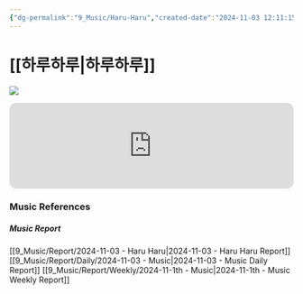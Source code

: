 ```yaml
---
{"dg-permalink":"9_Music/Haru-Haru","created-date":"2024-11-03 12:11:15 pm","date":"2024-11-03","type":"music","tags":["music"],"aliases":null,"title":"하루하루","music-url":"https://open.spotify.com/track/1L4d2lafz1odpIMe8va21X","album":"Stand Up (2008 빅뱅 3rd Mini Album)","album-release-date":"2008-08-08","album-url":"https://open.spotify.com/album/0NB6IIwQeRDzNFCU22LQto","cover":"![Stand Up (2008 빅뱅 3rd Mini Album)](https://i.scdn.co/image/ab67616d00001e02256b86508bfdc54899e4685e)","cover-url":"https://i.scdn.co/image/ab67616d00001e02256b86508bfdc54899e4685e","artists":"BIGBANG","added-at":"Sun Nov 03 2024 - 오후 12:11:17","rating":"⭐⭐⭐⭐⭐⭐⭐⭐","dg-publish":true,"permalink":"/9_Music/Haru-Haru/","dgPassFrontmatter":true,"noteIcon":"1"}
---
```


# [[하루하루\|하루하루]]
![](https://i.scdn.co/image/ab67616d00001e02256b86508bfdc54899e4685e)


<div class="container-root"><span></span></div><div><div class="container-root"><iframe style="border-radius:12px" src="https://open.spotify.com/embed/track/1L4d2lafz1odpIMe8va21X?utm_source=generator" width="100%" height="152" frameborder="0" allowfullscreen="" allow="autoplay; clipboard-write; encrypted-media; fullscreen; picture-in-picture" loading="lazy"></iframe></div></div>











### Music References
##### Music Report
[[9_Music/Report/2024-11-03 - Haru Haru\|2024-11-03 - Haru Haru Report]]
[[9_Music/Report/Daily/2024-11-03 - Music\|2024-11-03 - Music Daily Report]]
[[9_Music/Report/Weekly/2024-11-1th - Music\|2024-11-1th - Music Weekly Report]]





